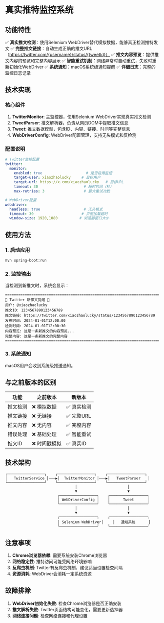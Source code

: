 # 真实推特监控系统

## 功能特性

✅ **真实推文检测**：使用Selenium WebDriver替代模拟数据，能够真正检测推特发文
✅ **完整推文链接**：自动生成正确的推文URL（https://twitter.com/{username}/status/{tweetId}）
✅ **推文内容预览**：提供推文内容的预览和完整内容展示
✅ **智能重试机制**：网络异常时自动重试，失败时重新初始化WebDriver
✅ **系统通知**：macOS系统级通知提醒
✅ **详细日志**：完整的监控日志记录

## 技术实现

### 核心组件

1. **TwitterMonitor**: 主监控器，使用Selenium WebDriver实现真实推文检测
2. **TweetParser**: 推文解析器，负责从网页DOM中提取推文信息
3. **Tweet**: 推文数据模型，包含ID、内容、链接、时间等完整信息
4. **WebDriverConfig**: WebDriver配置管理，支持无头模式和反检测

### 配置说明

```yaml
# Twitter监控配置
twitter:
  monitor:
    enabled: true                    # 是否启用监控
    target-user: xiaozhaolucky     # 目标用户
    target-url: https://x.com/xiaozhaolucky   # 目标URL
    timeout: 30                     # 超时时间（秒）
    max-retries: 3                  # 最大重试次数

# WebDriver配置
webdriver:
  headless: true                    # 无头模式
  timeout: 30                      # 页面加载超时
  window-size: 1920,1080          # 浏览器窗口大小
```

## 使用方法

### 1. 启动应用
```bash
mvn spring-boot:run
```

### 2. 监控输出
当检测到新推文时，系统会显示：
```
================================================================================
🚨 Twitter 新推文提醒 🚨
用户: @xiaozhaolucky
推文ID: 1234567890123456789
推文链接: https://twitter.com/xiaozhaolucky/status/1234567890123456789
发布时间: 2024-01-01T12:00:00
检测时间: 2024-01-01T12:00:30
内容预览: 这是一条新推文的内容预览...
完整内容: 这是一条新推文的完整内容
================================================================================
```

### 3. 系统通知
macOS用户会收到系统级推送通知。

## 与之前版本的区别

| 功能 | 之前版本 | 新版本 |
|-----|---------|--------|
| 推文检测 | ❌ 模拟数据 | ✅ 真实检测 |
| 推文链接 | ❌ 无链接 | ✅ 完整URL |
| 推文内容 | ❌ 无内容 | ✅ 完整内容 |
| 错误处理 | ❌ 基础处理 | ✅ 智能重试 |
| 推文ID | ❌ 时间戳模拟 | ✅ 真实ID |

## 技术架构

```
┌─────────────────┐    ┌─────────────────┐    ┌─────────────────┐
│   TwitterService │───▶│  TwitterMonitor │───▶│   TweetParser   │
└─────────────────┘    └─────────────────┘    └─────────────────┘
                                │                       │
                                ▼                       ▼
                        ┌─────────────────┐    ┌─────────────────┐
                        │ WebDriverConfig │    │      Tweet      │
                        └─────────────────┘    └─────────────────┘
                                │                       │
                                ▼                       ▼
                        ┌─────────────────┐    ┌─────────────────┐
                        │ Selenium WebDriver│    │   通知系统      │
                        └─────────────────┘    └─────────────────┘
```

## 注意事项

1. **Chrome浏览器依赖**: 需要系统安装Chrome浏览器
2. **网络稳定性**: 推特访问可能受网络环境影响
3. **反爬虫机制**: Twitter有反爬虫机制，建议适当设置检查间隔
4. **资源消耗**: WebDriver会消耗一定系统资源

## 故障排除

1. **WebDriver初始化失败**: 检查Chrome浏览器是否正确安装
2. **推文解析失败**: Twitter页面结构可能变化，需要更新选择器
3. **网络连接问题**: 检查网络连接和代理设置
